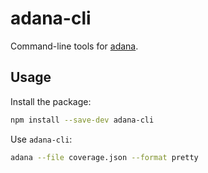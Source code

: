 # adana-cli

Command-line tools for [adana].

## Usage

Install the package:

```sh
npm install --save-dev adana-cli
```

Use `adana-cli`:

```sh
adana --file coverage.json --format pretty
```

[adana]: https://www.github.com/adana-coverage/babel-plugin-transform-adana

